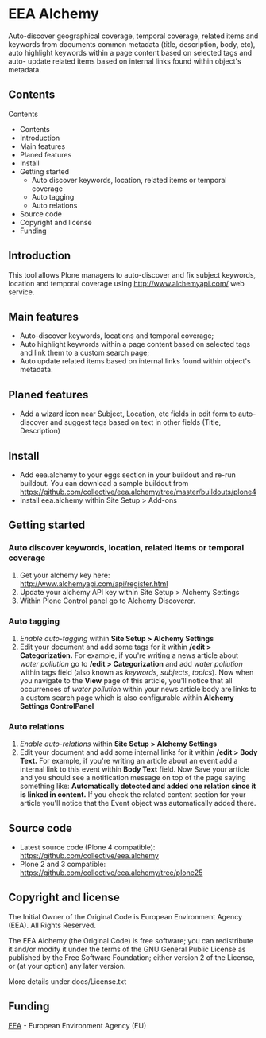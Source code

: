 #  EEA Alchemy

Auto-discover geographical coverage, temporal coverage, related items and
keywords from documents common metadata (title, description, body, etc), auto
highlight keywords within a page content based on selected tags and auto-
update related items based on internal links found within object's metadata.

##  Contents

Contents

  * Contents
  * Introduction
  * Main features
  * Planed features
  * Install
  * Getting started
    * Auto discover keywords, location, related items or temporal coverage
    * Auto tagging
    * Auto relations
  * Source code
  * Copyright and license
  * Funding

##  Introduction

This tool allows Plone managers to auto-discover and fix subject keywords,
location and temporal coverage using <http://www.alchemyapi.com/> web service.

##  Main features

  * Auto-discover keywords, locations and temporal coverage;
  * Auto highlight keywords within a page content based on selected tags and link them to a custom search page;
  * Auto update related items based on internal links found within object's metadata.

##  Planed features

  * Add a wizard icon near Subject, Location, etc fields in edit form to auto-discover and suggest tags based on text in other fields (Title, Description)

##  Install

  * Add eea.alchemy to your eggs section in your buildout and re-run buildout. You can download a sample buildout from <https://github.com/collective/eea.alchemy/tree/master/buildouts/plone4>
  * Install eea.alchemy within Site Setup &gt; Add-ons

##  Getting started

###  Auto discover keywords, location, related items or temporal coverage

  1. Get your alchemy key here: <http://www.alchemyapi.com/api/register.html>
  2. Update your alchemy API key within Site Setup &gt; Alchemy Settings
  3. Within Plone Control panel go to Alchemy Discoverer.

###  Auto tagging

  1. _Enable auto-tagging_ within **Site Setup &gt; Alchemy Settings**
  2. Edit your document and add some tags for it within **/edit &gt; Categorization.** For example, if you're writing a news article about _water pollution_ go to **/edit &gt; Categorization** and add _water pollution_ within tags field (also known as _keywords_, _subjects_, _topics_). Now when you navigate to the **View** page of this article, you'll notice that all occurrences of _water pollution_ within your news article body are links to a custom search page which is also configurable within **Alchemy Settings ControlPanel**

###  Auto relations

  1. _Enable auto-relations_ within **Site Setup &gt; Alchemy Settings**
  2. Edit your document and add some internal links for it within **/edit &gt; Body Text.** For example, if you're writing an article about an event add a internal link to this event within **Body Text** field. Now Save your article and you should see a notification message on top of the page saying something like: **Automatically detected and added one relation since it is linked in content.** If you check the related content section for your article you'll notice that the Event object was automatically added there.

##  Source code

  * Latest source code (Plone 4 compatible): <https://github.com/collective/eea.alchemy>
  * Plone 2 and 3 compatible: <https://github.com/collective/eea.alchemy/tree/plone25>

##  Copyright and license

The Initial Owner of the Original Code is European Environment Agency (EEA).
All Rights Reserved.

The EEA Alchemy (the Original Code) is free software; you can redistribute it
and/or modify it under the terms of the GNU General Public License as
published by the Free Software Foundation; either version 2 of the License, or
(at your option) any later version.

More details under docs/License.txt

##  Funding

[EEA](http://www.eea.europa.eu/) \- European Environment Agency (EU)

